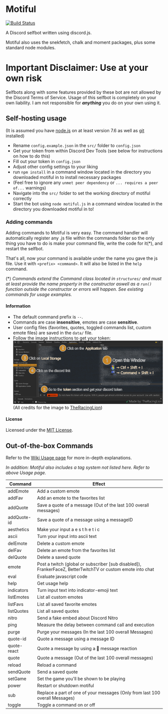 # Motiful

 [![Build Status](https://travis-ci.org/robflop/motiful.svg?branch=master)](https://travis-ci.org/robflop/motiful)

A Discord selfbot written using discord.js.

Motiful also uses the snekfetch, chalk and moment packages, plus some standard node modules.

# Important Disclaimer: Use at your own risk

Selfbots along with some features provided by these bot are not allowed by the Discord Terms of Service. Usage of this selfbot is completely on your own liability. I am not responsible for _**anything**_ you do on your own using it.

## Self-hosting usage

(It is assumed you have [node.js](https://nodejs.org/en/) on at least version 7.6 as well as [git](https://git-scm.com) installed)

- Rename `config.example.json` in the `src/` folder to `config.json`
- Get your token from within Discord Dev Tools (see below for instructions on how to do this)
- Fill out your token in `config.json`
- Adjust other config settings to your liking
- run `npm install` in a command window located in the directory you downloaded motiful in to install necessary packages
- (Feel free to ignore any `unmet peer dependency` or `... requires a peer of...` warnings)
- Navigate into the `src/` folder to set the working directory of motiful correctly
- Start the bot using `node motiful.js` in a command window located in the directory you downloaded motiful in to!

### Adding commands

Adding commands to Motiful is very easy. The command handler will automatically register any .js file within the commands folder so
the only thing you have to do is make your command file, write the code for it(*), and restart the selfbot.

That's all, now your command is available under the name you gave the js file. 
Use it with `<prefix> <command>`. It will also be listed in the `help` command.

(\*) *Commands extend the Command class located in `structures/` and must at least provide the name property in the constructor aswell as a `run()` function outside the constructor or errors will happen. See existing commands for usage examples.*

#### Information

- The default command prefix is `--`.
- Commands are case **insensitive**, emotes are case **sensitive**.
- User config files (favorites, quotes, toggled commands list, custom emote files) are saved in the `data/` file.
- Follow the image instructions to get your token: ![Token instructions](token_instructions.png) (All credits for the image to [TheRacingLion](https://github.com/TheRacingLion/Discord-SelfBot/wiki/Discord-Token-Tutorial))

#### License

Licensed under the [MIT License](https://github.com/robflop/motiful/blob/master/LICENSE.md).

## Out-of-the-box Commands

Refer to the [Wiki Usage page](https://github.com/robflop/motiful/wiki/Usage) for more in-depth explanations.

*In addition: Motiful also includes a tag system not listed here. Refer to above Usage page.*

| Command       | Effect                                                                                                     |
|-------------  |----------------------------------------------------------------------------------------------------------- |
| addEmote      | Add a custom emote                                                                                         |
| addFav        | Add an emote to the favorites list                                                                         |
| addQuote      | Save a quote of a message (Out of the last 100 overall messages)                                           |
| addQuote-id   | Save a quote of a message using a messageID                                                                |
| aesthetics    | Make your input a e s t h e t i c                                                                          |
| ascii         | Turn your input into ascii text                                                                            |
| delEmote      | Delete a custom emote                                                                                      |
| delFav        | Delete an emote from the favorites list                                                                    |
| delQuote      | Delete a saved quote                                                                                       |
| emote         | Post a twitch (global or subscriber [sub disabled]), FrankerFaceZ, BetterTwitchTV or custom emote into chat|
| eval          | Evaluate javascript code                                                                                   |
| help          | Get usage help                                                                                             |
| indicators    | Turn input text into indicator-emoji text                                                                  |
| listEmotes    | List all custom emotes                                                                                     |
| listFavs      | List all saved favorite emotes                                                                             |
| listQuotes    | List all saved quotes                                                                                      |
| nitro         | Send a fake embed about Discord Nitro                                                                      |
| ping          | Measure the delay between command call and execution                                                       |
| purge         | Purge your messages (In the last 100 overall Messages)                                                     |
| quote-id      | Quote a message using a message ID                                                                         |
| quote-react   | Quote a message by using a 💬 message reaction                                                             |
| quote         | Quote a message (Out of the last 100 overall messages)                                                     |
| reload        | Reload a command                                                                                           |
| sendQuote     | Send a saved quote                                                                                         |
| setGame       | Set the game you\'ll be shown to be playing                                                                |
| power         | Restart or shutdown motiful                                                                                |
| sub           | Replace a part of one of your messages (Only from last 100 overall Messages)                               |
| toggle        | Toggle a command on or off                                                                                 |
